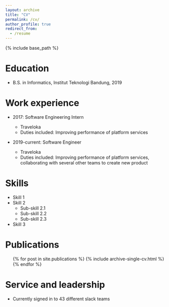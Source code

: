 ```yaml
---
layout: archive
title: "CV"
permalink: /cv/
author_profile: true
redirect_from:
  - /resume
---
```


{% include base_path %}

Education
======
* B.S. in Informatics, Institut Teknologi Bandung, 2019

Work experience
======
* 2017: Software Engineering Intern
  * Traveloka
  * Duties included: Improving performance of platform services

* 2019-current: Software Engineer
  * Traveloka
  * Duties included: Improving performance of platform services, collaborating with several other teams to create new product
  
Skills
======
* Skill 1
* Skill 2
  * Sub-skill 2.1
  * Sub-skill 2.2
  * Sub-skill 2.3
* Skill 3

Publications
======
  <ul>{% for post in site.publications %}
    {% include archive-single-cv.html %}
  {% endfor %}</ul>
  
Service and leadership
======
* Currently signed in to 43 different slack teams

